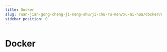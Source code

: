 ```yaml
---
title: Docker
slug: ruan-jian-gong-cheng-ji-neng-shu/ji-chu-ru-men/xu-ni-hua/docker/docker
sidebar_position: 0
---
```


# Docker

